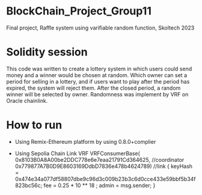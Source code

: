 # BlockChain_Project_Group11
Final project, Raffle system using varifiable random function, Skoltech 2023

# Solidity session
This code was written to create a lottery system in which users could send money and a winner would be chosen at random. Which owner can set a period for selling in a lottery, and if users want to play after the period has expired, the system will reject them. After the closed period, a random winner will be selected by owner. Randomness was implement by VRF on Oracle chainlink.

# How to run
- Using Remix-Ethereum platform by using 0.8.0+complier

- Using Sepolia Chain Link VRF
 VRFConsumerBase(
        0x8103B0A8A00be2DDC778e6e7eaa21791Cd364625, //coordinator
        0x779877A7B0D9E8603169DdbD7836e478b4624789) //link
    {
        keyHash = 0x474e34a077df58807dbe9c96d3c009b23b3c6d0cce433e59bbf5b34f823bc56c;
        fee = 0.25 * 10 ** 18 ;
        admin = msg.sender;
    }
